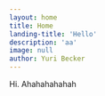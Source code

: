 ```yaml
---
layout: home
title: Home
landing-title: 'Hello'
description: 'aa'
image: null
author: Yuri Becker
---
```


Hi. Ahahahahahah
